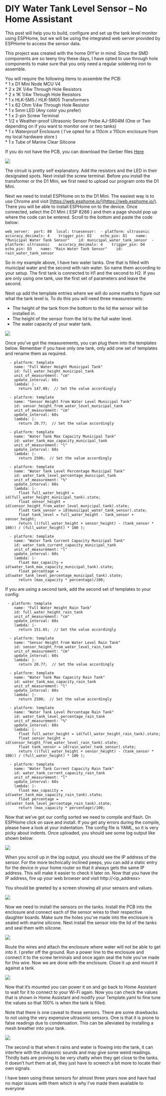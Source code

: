 # DIY Water Tank Level Sensor – No Home Assistant

This post will help you to build, configure and set up the tank level monitor using ESPHome, but we will be using the integrated web server provided by ESPHome to access the sensor data.

This project was created with the home DIY’er in mind. Since the SMD components are so teeny tiny these days, I have opted to use through hole components to make sure that you only need a regular soldering iron to assemble.

You will require the following items to assemble the PCB:  
\* 1 x D1 Mini Node MCU V4  
\* 2 x 2K 1/4w Through Hole Resistors  
\* 2 x 1K 1/4w Through Hole Resistors  
\* 1 x HLK-5M5 / HLK-5M05 Transformers  
\* 1 x 62 Ohm 1/4w Through Hole Resistor  
\* 1 x 5mm LED (Any color you prefer)  
\* 1 x 2-pin Screw Terminal  
\* 1/2 x Weather-proof Ultrasonic Sensor Probe AJ-SR04M (One or Two depending on if you want to monitor one or two tanks)  
\* 1 x Waterproof Enclosure ( I’ve opted for a 110cm x 110cm enclosure from my local hardware store )  
\* 1 x Tube of Marine Clear Silicone

If you do not have the PCB, you can download the Gerber files [Here](https://crazystingray.co.za/wp/wp-content/uploads/2024/03/Gerber_Water-Tank-Sensor-with-D1-Mini_PCB_Water-Tank-Sensor-with-D1-Mini_2024-03-26.zip)

![](https://crazystingray.co.za/wp/wp-content/uploads/2024/03/image.png)

The circuit is pretty self explanatory. Add the resistors and the LED in their designated spots. Next install the screw terminal. Before you install the transformer or the D1 Mini, we first need to upload our program onto the D1 Mini.

Next we need to install ESPHome on to the D1 Mini. The easiest way is to use Chrome and visit [https://web.esphome.io/](https://web.esphome.io/). There you will be able to install ESPHome on to the device. Once connected, select the D1 Mini ( ESP 8266 ) and then a page should pop up where the code can be entered. Scroll to the bottom and paste the code below:

    web_server:  port: 80  local: truesensor:  - platform: ultrasonic    accuracy_decimals: 4    trigger_pin: D2    echo_pin: D1    name: "Municipal Water Tank Sensor"    id: municipal_water_tank_sensor  - platform: ultrasonic    accuracy_decimals: 4    trigger_pin: D4    echo_pin: D3    name: "Rain Water Tank Sensor"    id: rain_water_tank_sensor

So in my example above, I have two water tanks. One that is filled with municipal water and the second with rain water. So name them according to your setup. The first tank is connected to H1 and the second to H2. If you are only using one tank, use the first set of parameters and leave the second.

Next up add the template entries where we will do some maths to figure out what the tank level is. To do this you will need three measurements:

*   The height of the tank from the bottom to the lid the sensor will be installed in.
*   The height of the sensor from the lid to the full water level.
*   The water capacity of your water tank.

![](https://crazystingray.co.za/wp/wp-content/uploads/2024/03/image-8.png)

Once you’ve got the measurements, you can plug them into the templates below. Remember if you have only one tank, only add one set of templates and rename them as required.

      - platform: template
        name: "Full Water Height Municipal Tank"
        id: full_water_height_municipal_tank
        unit_of_measurement: "cm"
        update_interval: 60s
        lambda: |-
          return 147.00;  // Set the value accordingly
    
      - platform: template
        name: "Sensor Height From Water Level Municipal Tank"
        id: sensor_height_from_water_level_municipal_tank
        unit_of_measurement: "cm"
        update_interval: 60s
        lambda: |-
          return 20.77;  // Set the value accordingly
    
      - platform: template
        name: "Water Tank Max Capacity Municipal Tank"
        id: water_tank_max_capacity_municipal_tank
        unit_of_measurement: "l"
        update_interval: 60s
        lambda: |-
          return 2500;  // Set the value accordingly
    
      - platform: template
        name: "Water Tank Level Percentage Municipal Tank"
        id: water_tank_level_percentage_municipal_tank
        unit_of_measurement: "%"
        update_interval: 60s
        lambda: |-
          float full_water_height = id(full_water_height_municipal_tank).state;
          float sensor_height = id(sensor_height_from_water_level_municipal_tank).state;
          float tank_sensor = id(municipal_water_tank_sensor).state;
          float tank_level = full_water_height - tank_sensor + sensor_height;
          return (((full_water_height + sensor_height) - (tank_sensor * 100)) / (full_water_height) * 100 );
    
      - platform: template
        name: "Water Tank Current Capacity Municipal Tank"
        id: water_tank_current_capacity_municipal_tank
        unit_of_measurement: "l"
        update_interval: 60s
        lambda: |-
          float max_capacity = id(water_tank_max_capacity_municipal_tank).state;
          float percentage = id(water_tank_level_percentage_municipal_tank).state;
          return (max_capacity * percentage)/100;

If you are using a second tank, add the second set of templates to your config:

     - platform: template
        name: "Full Water Height Rain Tank"
        id: full_water_height_rain_tank
        unit_of_measurement: "cm"
        update_interval: 60s
        lambda: |-
          return 151.65;  // Set the value accordingly
    
      - platform: template
        name: "Sensor Height From Water Level Rain Tank"
        id: sensor_height_from_water_level_rain_tank
        unit_of_measurement: "cm"
        update_interval: 60s
        lambda: |-
          return 20.77;  // Set the value accordingly
    
      - platform: template
        name: "Water Tank Max Capacity Rain Tank"
        id: water_tank_max_capacity_rain_tank
        unit_of_measurement: "l"
        update_interval: 60s
        lambda: |-
          return 2500;  // Set the value accordingly
    
      - platform: template
        name: "Water Tank Level Percentage Rain Tank"
        id: water_tank_level_percentage_rain_tank
        unit_of_measurement: "%"
        update_interval: 60s
        lambda: |-
          float full_water_height = id(full_water_height_rain_tank).state;
          float sensor_height = id(sensor_height_from_water_level_rain_tank).state;
          float tank_sensor = id(rain_water_tank_sensor).state;
          return (((full_water_height + sensor_height) - (tank_sensor * 100)) / (full_water_height) * 100 );
    
      - platform: template
        name: "Water Tank Current Capacity Rain Tank"
        id: water_tank_current_capacity_rain_tank
        unit_of_measurement: "l"
        update_interval: 60s
        lambda: |-
          float max_capacity = id(water_tank_max_capacity_rain_tank).state;
          float percentage = id(water_tank_level_percentage_rain_tank).state;
          return (max_capacity * percentage)/100;

Now that we’ve got our config sorted we need to compile and flash. On ESPHome click on save and install. If you get any errors during the compile, please have a look at your indentation. The config file is YAML, so it is very picky about indents. Once uploaded, you should see some log output like shown below:

![](https://crazystingray.co.za/wp/wp-content/uploads/2024/03/image-9.png)

When you scroll up in the log output, you should see the IP address of the sensor. For the more technically inclined peeps, you can add a static entry for the device in your home router so that it always gets the same IP address. This will make it easier to check it later on. Now that you have the IP address, fire up your web browser and visit http://<ip\_address>

You should be greeted by a screen showing all your sensors and values.

![](https://crazystingray.co.za/wp/wp-content/uploads/2024/03/image-10.png)

Now we need to install the sensors on the tanks. Install the PCB into the enclosure and connect each of the sensor wires to their respective daughter boards. Make sure the holes you’ve made into the enclosure is sealed with marine silicone. Next install the sensor into the lid of the tanks and seal them with silicone.

![](https://crazystingray.co.za/wp/wp-content/uploads/2024/03/image-5.png)

Route the wires and attach the enclosure where water will not be able to get into it. I prefer off the ground. Run a power line to the enclosure and connect it to the screw terminals and once again seal the hole you’ve made for this wire. Now we are done with the enclosure. Close it up and mount it against a tank.

![](https://crazystingray.co.za/wp/wp-content/uploads/2024/03/image-6.png)

Now that it’s mounted you can power it on and go back to Home Assistant to wait for it to connect to your Wi-Fi again. Now you can check the values that is shown in Home Assistant and modify your Template.yaml to fine tune the values so that 100% is when the tank is filled.

Note that there is one caveat to these sensors. There are some drawbacks to not using the very expensive ultrasonic sensors. One is that it is prone to false readings due to condensation. This can be alleviated by installing a mesh breather into your tank.

![](https://crazystingray.co.za/wp/wp-content/uploads/2024/03/image-7.png)

The second is that when it rains and water is flowing into the tank, it can interfere with the ultrasonic sounds and may give some weird readings. Thirdly bats are proving to be very chatty when they get close to the tanks. It doesn’t hurt them at all, they just have to screech a bit more to locate their own signals.

I have been using these sensors for almost three years now and have had no major issues with them which is why I’ve made them available to everyone

